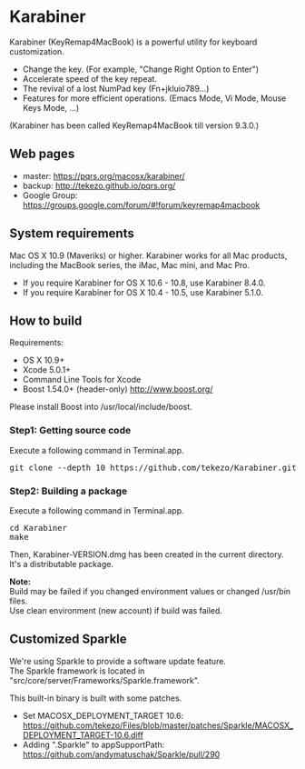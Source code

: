 Karabiner
=========

Karabiner (KeyRemap4MacBook) is a powerful utility for keyboard customization.

* Change the key. (For example, "Change Right Option to Enter")
* Accelerate speed of the key repeat.
* The revival of a lost NumPad key (Fn+jkluio789…)
* Features for more efficient operations. (Emacs Mode, Vi Mode, Mouse Keys Mode, ...)

(Karabiner has been called KeyRemap4MacBook till version 9.3.0.)

Web pages
---------

* master: https://pqrs.org/macosx/karabiner/
* backup: http://tekezo.github.io/pqrs.org/
* Google Group:  https://groups.google.com/forum/#!forum/keyremap4macbook


System requirements
-------------------

Mac OS X 10.9 (Maveriks) or higher.  Karabiner works for all Mac products, including the MacBook series, the iMac, Mac mini, and Mac Pro.

* If you require Karabiner for OS X 10.6 - 10.8, use Karabiner 8.4.0.
* If you require Karabiner for OS X 10.4 - 10.5, use Karabiner 5.1.0.


How to build
------------

Requirements:

* OS X 10.9+
* Xcode 5.0.1+
* Command Line Tools for Xcode
* Boost 1.54.0+ (header-only) http://www.boost.org/

Please install Boost into /usr/local/include/boost.

### Step1: Getting source code

Execute a following command in Terminal.app.

<pre>
git clone --depth 10 https://github.com/tekezo/Karabiner.git
</pre>

### Step2: Building a package

Execute a following command in Terminal.app.

<pre>
cd Karabiner
make
</pre>

Then, Karabiner-VERSION.dmg has been created in the current directory.
It's a distributable package.


**Note:**<br />
Build may be failed if you changed environment values or changed /usr/bin files.<br />
Use clean environment (new account) if build was failed.


Customized Sparkle
------------------

We're using Sparkle to provide a software update feature.<br />
The Sparkle framework is located in "src/core/server/Frameworks/Sparkle.framework".

This built-in binary is built with some patches.

* Set MACOSX_DEPLOYMENT_TARGET 10.6: https://github.com/tekezo/Files/blob/master/patches/Sparkle/MACOSX_DEPLOYMENT_TARGET-10.6.diff
* Adding ".Sparkle" to appSupportPath: https://github.com/andymatuschak/Sparkle/pull/290
